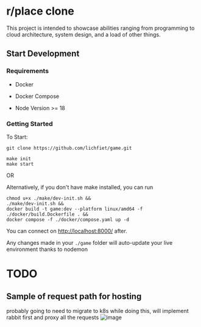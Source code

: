 
# r/place clone
This project is intended to showcase abilities ranging from programming to cloud architecture, system design, and a load of other things.
## Start Development

### Requirements

- Docker

- Docker Compose

- Node Version >= 18


### Getting Started

To Start:

```
git clone https://github.com/lichfiet/game.git
```

```
make init
make start
```

OR

Alternatively, if you don't have make installed, you can run

```
chmod u+x ./make/dev-init.sh &&
./make/dev-init.sh &&
docker build -t game:dev --platform linux/amd64 -f ./docker/build.Dockerfile . &&
docker compose -f ./docker/compose.yaml up -d
```

You can connect on [http://localhost:8000/](http://localhost:8000/) after.

  

Any changes made in your `./game` folder will auto-update your live environment thanks to nodemon

# TODO

## Sample of request path for hosting
probably going to need to migrate to k8s while doing this, will implement rabbit first and proxy all the requests
![image](https://media.discordapp.net/attachments/219268654745780225/1209237092371267604/Untitled_Artwork.png?ex=65e630cd&is=65d3bbcd&hm=535ec33656e29681b73d55a3ba9f8e651f3f12da06fd422f0bd2d3250bf0c5b8&=&format=webp&quality=lossless&width=855&height=597)

